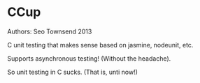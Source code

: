 CCup
====

Authors: Seo Townsend 2013

C unit testing that makes sense based on jasmine, nodeunit, etc.

Supports asynchronous testing!  (Without the headache).

So unit testing in C sucks.  (That is, unti now!)
